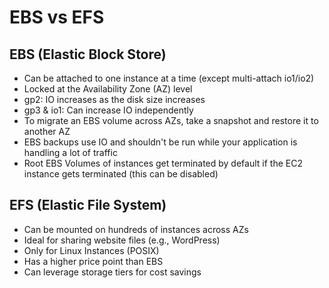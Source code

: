# EBS vs EFS

## EBS (Elastic Block Store)

- Can be attached to one instance at a time (except multi-attach io1/io2)
- Locked at the Availability Zone (AZ) level
- gp2: IO increases as the disk size increases
- gp3 & io1: Can increase IO independently
- To migrate an EBS volume across AZs, take a snapshot and restore it to another AZ
- EBS backups use IO and shouldn't be run while your application is handling a lot of traffic
- Root EBS Volumes of instances get terminated by default if the EC2 instance gets terminated (this can be disabled)

## EFS (Elastic File System)

- Can be mounted on hundreds of instances across AZs
- Ideal for sharing website files (e.g., WordPress)
- Only for Linux Instances (POSIX)
- Has a higher price point than EBS
- Can leverage storage tiers for cost savings